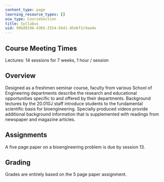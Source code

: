 ```yaml
---
content_type: page
learning_resource_types: []
ocw_type: CourseSection
title: Syllabus
uid: 99bd0196-4365-2554-5641-d5e6f2c9aa4e
---
```


Course Meeting Times
--------------------

Lectures: 14 sessions for 7 weeks, 1 hour / session

Overview
--------

Designed as a freshmen seminar course, faculty from various School of Engineering departments describe the research and educational opportunities specific to and offered by their departments. Background lectures by the 20.010J staff introduce students to the fundamental scientific basis for bioengineering. Specially produced videos provide additional background information that is supplemented with readings from newspaper and magazine articles.

Assignments
-----------

A five page paper on a bioengineering problem is due by session 13.

Grading
-------

Grades are entirely based on the 5 page paper assignment.